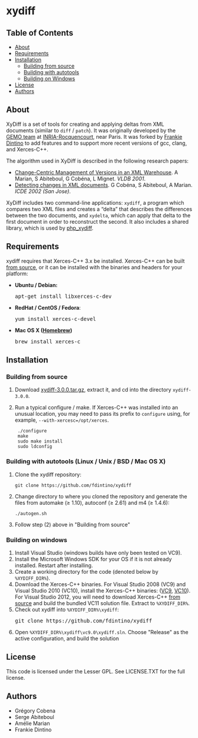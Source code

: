 xydiff
======

## Table of Contents

* [About](#about)
* [Requirements](#requirements)
* [Installation](#installation)
  * [Building from source](#source-installation)
  * [Building with autotools](#autotools-installation)
  * [Building on Windows](#win-build)
* [License](#license)
* [Authors](#authors)

About
-----

XyDiff is a set of tools for creating and applying deltas from XML documents (similar to `diff` / `patch`). It was originally developed by the [GEMO team](http://www.inria.fr/en/teams/gemo) at [INRIA-Rocquencourt](https://www.inria.fr/centre/paris-rocquencourt), near Paris. It was forked by [Frankie Dintino](http://frankiedintino.com/) to add features and to support more recent versions of gcc, clang, and Xerces-C++.

The algorithm used in XyDiff is described in the following research papers:

* [Change-Centric Management of Versions in an XML Warehouse](http://www.vldb.org/conf/2001/P581.pdf).
  A Marian, S Abiteboul, G Cobéna, L Mignet. *VLDB 2001*.
* [Detecting changes in XML documents](http://gregory.cobena.free.fr/www/Publications/%5BICDE2002%5D%20XyDiff%20-%20published%20version.pdf).
  G Cobéna, S Abiteboul, A Marian. *ICDE 2002 (San Jose)*.

XyDiff includes two command-line applications: `xydiff`, a program which compares two XML files and creates a “delta” that describes the differences between the two documents, and `xydelta`, which can apply that delta to the first document in order to reconstruct the second. It also includes a shared library, which is used by [php_xydiff](https://github.com/fdintino/php_xydiff).

Requirements
------------

xydiff requires that Xerces-C++ 3.x be installed. Xerces-C++ can be built
[from source](http://xerces.apache.org/xerces-c/download.cgi), or it can be
installed with the binaries and headers for your platform:

* **Ubuntu / Debian:**
  <pre>apt-get install libxerces-c-dev</pre>
* **RedHat / CentOS / Fedora**:
  <pre>yum install xerces-c-devel</pre>
* **Mac OS X ([Homebrew](http://mxcl.github.com/homebrew/))**
  <pre>brew install xerces-c</pre>

Installation
-------------

<a name="source-installation"></a>
### Building from source

1. Download [xydiff-3.0.0.tar.gz](https://github.com/fdintino/xydiff/releases/download/v3.0.0/xydiff-3.0.0.tar.gz),
   extract it, and cd into the directory `xydiff-3.0.0`.

2. Run a typical configure / make. If Xerces-C++ was installed into an unusual
   location, you may need to pass its prefix to `configure` using, for
   example, `--with-xercesc=/opt/xerces`.
   
        ./configure
        make
        sudo make install
        sudo ldconfig

<a name="autotools-installation"></a>
### Building with autotools (Linux / Unix / BSD / Mac OS X)

 1. Clone the xydiff repository:

        git clone https://github.com/fdintino/xydiff

 2. Change directory to where you cloned the repository and generate the
    files from automake (≥ 1.10), autoconf (≥ 2.61) and m4 (≥ 1.4.6):

        ./autogen.sh

 3. Follow step (2) above in "Building from source"

<a name="win-build"></a>
### Building on windows

 1. Install Visual Studio (windows builds have only been tested on VC9).
 2. Install the Microsoft Windows SDK for your OS if it is not already installed.
    Restart after installing.
 3. Create a working directory for the code (denoted below by `%XYDIFF_DIR%`).
 4. Download the Xerces-C++ binaries. For Visual Studio 2008 (VC9) and Visual
    Studio 2010 (VC10), install the Xerces-C++ binaries:
    ([VC9](http://archive.apache.org/dist/xerces/c/3/binaries/xerces-c-3.1.1-x86_64-windows-vc-9.0.zip),
    [VC10](http://archive.apache.org/dist/xerces/c/3/binaries/xerces-c-3.1.1-x86_64-windows-vc-10.0.zip)).
    For Visual Studio 2012, you will need to download Xerces-C++
    [from source](http://xerces.apache.org/xerces-c/download.cgi)
    and build the bundled VC11 solution file. Extract to `%XYDIFF_DIR%`.
 5. Check out xydiff into `%XYDIFF_DIR%\xydiff`:
    <pre lang="bash">git clone https://github.com/fdintino/xydiff</pre>
 6. Open `%XYDIFF_DIR%\xydiff\vc9.0\xydiff.sln`. Choose "Release" as the active
    configuration, and build the solution

License
-------

This code is licensed under the Lesser GPL. See LICENSE.TXT for the full license.

Authors
-------

* Grégory Cobena
* Serge Abiteboul
* Amélie Marian
* Frankie Dintino
